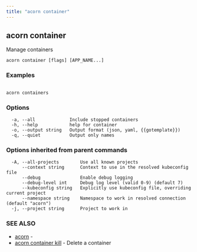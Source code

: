 ```yaml
---
title: "acorn container"
---
```

## acorn container

Manage containers

```
acorn container [flags] [APP_NAME...]
```

### Examples

```

acorn containers
```

### Options

```
  -a, --all             Include stopped containers
  -h, --help            help for container
  -o, --output string   Output format (json, yaml, {{gotemplate}})
  -q, --quiet           Output only names
```

### Options inherited from parent commands

```
  -A, --all-projects        Use all known projects
      --context string      Context to use in the resolved kubeconfig file
      --debug               Enable debug logging
      --debug-level int     Debug log level (valid 0-9) (default 7)
      --kubeconfig string   Explicitly use kubeconfig file, overriding current project
      --namespace string    Namespace to work in resolved connection (default "acorn")
  -j, --project string      Project to work in
```

### SEE ALSO

* [acorn](acorn.md)	 - 
* [acorn container kill](acorn_container_kill.md)	 - Delete a container

